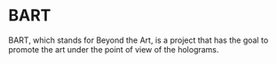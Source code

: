# BART
BART, which stands for Beyond the Art, is a project that has the goal to promote the art under the point of view of the holograms.
